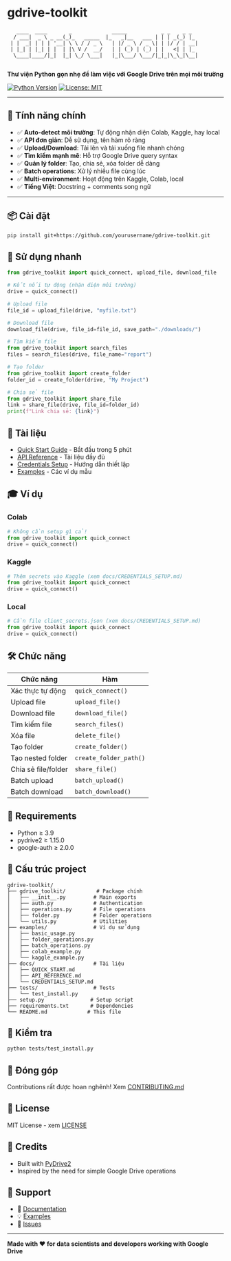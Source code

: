 # gdrive-toolkit

```
   ____  ____       _             _____           _ _    _ _   
  / ___|  _ \ _ __(_)_   _____  |_   _|__   ___ | | | _(_) |_ 
 | |  _| | | | '__| \ \ / / _ \   | |/ _ \ / _ \| | |/ / | __|
 | |_| | |_| | |  | |\ V /  __/   | | (_) | (_) | |   <| | |_ 
  \____|____/|_|  |_| \_/ \___|   |_|\___/ \___/|_|_|\_\_|\__|
                                                                
```

**Thư viện Python gọn nhẹ để làm việc với Google Drive trên mọi môi trường**

[![Python Version](https://img.shields.io/badge/python-3.9+-blue.svg)](https://www.python.org/downloads/)
[![License: MIT](https://img.shields.io/badge/License-MIT-yellow.svg)](https://opensource.org/licenses/MIT)

---

## 🎯 Tính năng chính

- ✅ **Auto-detect môi trường**: Tự động nhận diện Colab, Kaggle, hay local
- ✅ **API đơn giản**: Dễ sử dụng, tên hàm rõ ràng
- ✅ **Upload/Download**: Tải lên và tải xuống file nhanh chóng
- ✅ **Tìm kiếm mạnh mẽ**: Hỗ trợ Google Drive query syntax
- ✅ **Quản lý folder**: Tạo, chia sẻ, xóa folder dễ dàng
- ✅ **Batch operations**: Xử lý nhiều file cùng lúc
- ✅ **Multi-environment**: Hoạt động trên Kaggle, Colab, local
- ✅ **Tiếng Việt**: Docstring + comments song ngữ

---

## 📦 Cài đặt

```bash
pip install git+https://github.com/yourusername/gdrive-toolkit.git
```

## 🚀 Sử dụng nhanh

```python
from gdrive_toolkit import quick_connect, upload_file, download_file

# Kết nối tự động (nhận diện môi trường)
drive = quick_connect()

# Upload file
file_id = upload_file(drive, "myfile.txt")

# Download file
download_file(drive, file_id=file_id, save_path="./downloads/")

# Tìm kiếm file
from gdrive_toolkit import search_files
files = search_files(drive, file_name="report")

# Tạo folder
from gdrive_toolkit import create_folder
folder_id = create_folder(drive, "My Project")

# Chia sẻ file
from gdrive_toolkit import share_file
link = share_file(drive, file_id=folder_id)
print(f"Link chia sẻ: {link}")
```

## 📖 Tài liệu

- [Quick Start Guide](docs/QUICK_START.md) - Bắt đầu trong 5 phút
- [API Reference](docs/API_REFERENCE.md) - Tài liệu đầy đủ
- [Credentials Setup](docs/CREDENTIALS_SETUP.md) - Hướng dẫn thiết lập
- [Examples](examples/) - Các ví dụ mẫu

## 🎓 Ví dụ

### Colab
```python
# Không cần setup gì cả!
from gdrive_toolkit import quick_connect
drive = quick_connect()
```

### Kaggle
```python
# Thêm secrets vào Kaggle (xem docs/CREDENTIALS_SETUP.md)
from gdrive_toolkit import quick_connect
drive = quick_connect()
```

### Local
```python
# Cần file client_secrets.json (xem docs/CREDENTIALS_SETUP.md)
from gdrive_toolkit import quick_connect
drive = quick_connect()
```

## 🛠️ Chức năng

| Chức năng | Hàm |
|-----------|-----|
| Xác thực tự động | `quick_connect()` |
| Upload file | `upload_file()` |
| Download file | `download_file()` |
| Tìm kiếm file | `search_files()` |
| Xóa file | `delete_file()` |
| Tạo folder | `create_folder()` |
| Tạo nested folder | `create_folder_path()` |
| Chia sẻ file/folder | `share_file()` |
| Batch upload | `batch_upload()` |
| Batch download | `batch_download()` |

## 🔧 Requirements

- Python ≥ 3.9
- pydrive2 ≥ 1.15.0
- google-auth ≥ 2.0.0

## 📁 Cấu trúc project

```
gdrive-toolkit/
├── gdrive_toolkit/          # Package chính
│   ├── __init__.py         # Main exports
│   ├── auth.py             # Authentication
│   ├── operations.py       # File operations
│   ├── folder.py           # Folder operations
│   └── utils.py            # Utilities
├── examples/               # Ví dụ sử dụng
│   ├── basic_usage.py
│   ├── folder_operations.py
│   ├── batch_operations.py
│   ├── colab_example.py
│   └── kaggle_example.py
├── docs/                   # Tài liệu
│   ├── QUICK_START.md
│   ├── API_REFERENCE.md
│   └── CREDENTIALS_SETUP.md
├── tests/                  # Tests
│   └── test_install.py
├── setup.py               # Setup script
├── requirements.txt       # Dependencies
└── README.md             # This file
```

## 🧪 Kiểm tra

```bash
python tests/test_install.py
```

## 🤝 Đóng góp

Contributions rất được hoan nghênh! Xem [CONTRIBUTING.md](CONTRIBUTING.md)

## 📝 License

MIT License - xem [LICENSE](LICENSE)

## 🌟 Credits

- Built with [PyDrive2](https://github.com/iterative/PyDrive2)
- Inspired by the need for simple Google Drive operations

## 💬 Support

- 📖 [Documentation](docs/)
- 💡 [Examples](examples/)
- 🐛 [Issues](https://github.com/yourusername/gdrive-toolkit/issues)

---

**Made with ❤️ for data scientists and developers working with Google Drive**
